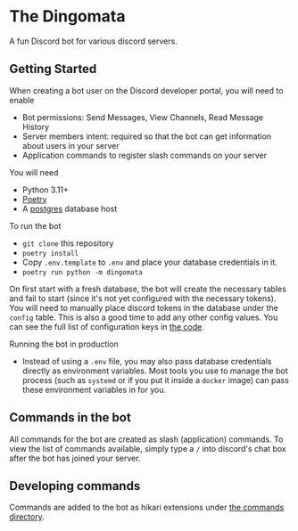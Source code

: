 # The Dingomata
A fun Discord bot for various discord servers.

## Getting Started

When creating a bot user on the Discord developer portal, you will need to enable
- Bot permissions: Send Messages, View Channels, Read Message History
- Server members intent: required so that the bot can get information about users in your server
- Application commands to register slash commands on your server

You will need 
- Python 3.11+
- [Poetry](https://python-poetry.org/docs/#installation)
- A [postgres](https://postgresql.org) database host

To run the bot
- `git clone` this repository
- `poetry install`
- Copy `.env.template` to `.env` and place your database credentials in it.
- `poetry run python -m dingomata`

On first start with a fresh database, the bot will create the necessary tables and fail to start (since it's not yet 
configured with the necessary tokens). You will need to manually place discord tokens in the database under the 
`config` table. This is also a good time to add any other config values. You can see the full list of configuration
keys in [the code](dingomata/config/values.py).

Running the bot in production

- Instead of using a `.env` file, you may also pass database credentials directly as environment variables.
  Most tools you use to manage the bot process (such as `systemd` or if you put it inside a `docker` image) 
  can pass these environment variables in for you.

## Commands in the bot

All commands for the bot are created as slash (application) commands. To view the list of commands available, simply
type a `/` into discord's chat box after the bot has joined your server.

## Developing commands

Commands are added to the bot as hikari extensions under [the commands directory](dingomata/discord_bot/commands).
